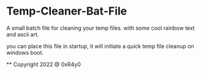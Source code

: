 # Temp-Cleaner-Bat-File

A small batch file for cleaning your temp files. with some cool rainbow text and ascii art. 

you can place this file in startup, it will initiate a quick temp file cleanup on windows boot.

**
Copyright 2022 @ 0xR4y0
